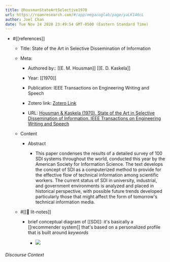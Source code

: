 ```yaml
---
title: @housmanStateArtSelective1970
url: https://roamresearch.com/#/app/megacoglab/page/yaLK146cL
author: Joel Chan
date: Tue Nov 24 2020 23:49:54 GMT-0500 (Eastern Standard Time)
---
```


- #[[references]]

    - Title: State of the Art in Selective Dissemination of Information

    - Meta:

        - Authored by:: [[E. M. Housman]] [[E. D. Kaskela]]

        - Year: [[1970]]

        - Publication: IEEE Transactions on Engineering Writing and Speech

        - Zotero link: [Zotero Link](zotero://select/items/1_E55S52RH)

        - URL: [Housman & Kaskela (1970). State of the Art in Selective Dissemination of Information. IEEE Transactions on Engineering Writing and Speech](undefined)

    - Content

        - Abstract

            - This paper condenses the results of a detailed survey of 100 SDI systems throughout the world, conducted this year by the American Society for Information Science. The text develops the concept of SDI as a computerized method to provide for the effective flow of technical information among scientific workers. The current status of SDI in university, industrial, and government environments is analyzed and placed in historical perspective, with possible future trends developed particularly those that might affect the form of tomorrow's technical information media.

    - #[[📝 lit-notes]]

        - brief conceptual diagram of [[SDI]]: it's basically a [[recommender system]] that's based on a personalized profile that is built around *keywords*

            - ![](https://firebasestorage.googleapis.com/v0/b/firescript-577a2.appspot.com/o/imgs%2Fapp%2Fmegacoglab%2FgylsGgRqd8.png?alt=media&token=b2c4c071-adbd-4fc0-8f46-b087feae8498)

###### Discourse Context


